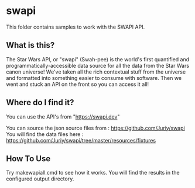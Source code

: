 # **swapi**
This folder contains samples to work with the SWAPI API.

## What is this?
The Star Wars API, or "swapi" (Swah-pee) is the world's first quantified and programmatically-accessible data source for all the data from the Star Wars canon universe!
We've taken all the rich contextual stuff from the universe and formatted into something easier to consume with software. Then we went and stuck an API on the front so you can access it all!

## Where do I find it?
You can use the API's from "https://swapi.dev"

You can source the json source files from : https://github.com/Juriy/swapi
You will find the data files here : https://github.com/Juriy/swapi/tree/master/resources/fixtures

## How To Use
Try makewapiall.cmd to see how it works.
You will find the results in the configured output directory.